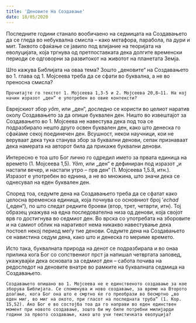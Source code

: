 ```yaml
---
title: 'Деновите На Создавање'
date: 18/05/2020
---
```


Последните години станало вообичаено на седмицата на Создавањето да се гледа во небуквална смисла – како метафора, парабола, па дури и мит. Таквото сфаќање се јавило под влијание на теоријата на еволуцијата, која тргнува од претпоставката дека долгите временски периоди се одговорни за развитокот на животот на планетата Земја.

Што кажува Библијата на оваа тема? Зошто „деновите“ на Создавањето во 1. глава од 1. Мојсеева треба да се сфати во буквална, а не во преносна смисла?

`Прочитајте го текстот 1. Мојсеева 1,3-5 и 2. Мојсеева 20,8–11. На кој начин изразот „ден“ е употребен во овие контексти?`

Еврејскиот збор *yôm*, или „ден“, доследно се користи во целиот наратив околу Создавањето за да опише буквален ден. Ништо во извештајот за Создавањето во 1. Мојсеева не навестува дека под тоа се подразбирало нешто друго освен буквален ден, како што денеска го сфаќаме секој поединечен ден. Всушност, некои научници, кои не веруваат дека тука станува збор за буквални денови, сепак признаваат дека намерата на авторот била да прикаже буквални денови.

Интересно е тоа што Бог лично го одредил името за првата единица на времето (1. Мојсеева 1,5). *Yôm*, или „ден“ е дефиниран под изразот „и настапи вечер, и настапи утро – прв ден“ (1. Мојсеева 1,5.8, итн.). Изразот е употребен во еднина, а не во множина, што значи дека се однесувал на еден буквален ден.

Според тоа, седумте дена на Создавањето треба да се сфатат како целосна временска единица, која почнува со основниот број ’*echad* („еден“), по што следат редните броеви (втор, трет, четврти, итн). Тој образец укажува на една последователна низа од денови, која својот врв го достигнува во седмиот ден. Во врска со употребата на зборовите и на самиот облик на наративот нема никакво навестување дека постоел некој период меѓу тие денови. Седумте дена на Создавањето се навистина седум дена, како што и денеска го мериме времето.

Исто така, буквалната природа на денот се подразбирала и во онаа прилика кога Бог со сопствениот прст ја напишал четвртата заповед, укажувајќи дека основата за седмиот ден – сабота почива на редоследот на деновите внатре во рамките на буквалната седмица на Создавањето.

`Создавањето опишано во 1. Мојсеева не е единственото создавање за кое зборува Библијата. Се споменува и ново создавање, за време на Второто доаѓање, кога Бог она што е смртно ќе го преобрази во бесмртно „во еден миг, во миг на окото, при гласот на последната труба“ (1. Кор. 15,52). Ако Бог е во состојба тоа да го направи во еден единствен момент при новото создавање, зошто би му биле потребни милијарди години за првото создавање, како што учи теистичката еволуција?`
